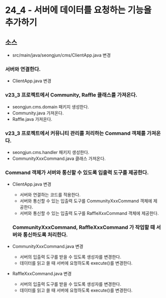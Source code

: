 # 24_4 - 서버에 데이터를 요청하는 기능을 추가하기

## 소스

- src/main/java/seongjun/cms/ClientApp.java 변경

### 서버와 연결한다.

- ClientApp.java 변경

### v23_3 프로젝트에서 Community, Raffle 클래스를 가져온다.

- seongjun.cms.domain 패키지 생성한다.
- Community.java 가져온다.
- Raffle.java 가져온다.

### v23_3 프로젝트에서 커뮤니티 관리를 처리하는 Command 객체를 가져온다.

- seongjun.cms.handler 패키지 생성한다.
- CommunityXxxCommand.java 클래스 가져온다.

### Command 객체가 서버와 통신할 수 있도록 입출력 도구를 제공한다.

- ClientApp.java 변경
  - 서버와 연결하는 코드를 적용한다.
  - 서버와 통신할 수 있는 입출력 도구를 CommunityXxxCommand 객체에 제공한다.
  - 서버와 통신할 수 있는 입출력 도구를 RaffleXxxCommand 객체에 제공한다.

  ### CommunityXxxCommand, RaffleXxxCommand 가 작업할 때 서버와 통신하도록 처리한다.
  
- CommunityXxxCommand.java 변경
  - 서버의 입출력 도구를 받을 수 있도록 생성자를 변경한다.
  - 데이터를 읽고 쓸 때 서버에 요청하도록 execute()를 변경한다.
  
- RaffleXxxCommand.java 변경
  - 서버의 입출력 도구를 받을 수 있도록 생성자를 변경한다.
  - 데이터를 읽고 쓸 때 서버에 요청하도록 execute()를 변경한다.
  
  
  
  
  
  
  
  
  
  
  
  
  
  
  
  
  
  
  
  
  
  